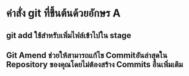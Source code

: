 # คำสั่ง git ที่ขึ้นต้นด้วยอักษร A
## git add ใช้สำหรับเพิ่มไฟล์เข้าไปใน stage
## Git Amend ช่วยให้สามารถแก้ไข Commitอันล่าสุดใน Repository ของคุณโดยไม่ต้องสร้าง Commits อื่นเพิ่มเติม
